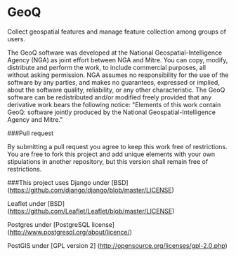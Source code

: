 GeoQ
====

Collect geospatial features and manage feature collection among groups of users.

The GeoQ software was developed at the National Geospatial-Intelligence Agency (NGA) as joint effort between NGA and Mitre.  You can copy, modify, distribute and perform the work, to include commercial purposes, all without asking permission.  NGA assumes no responsibility for the use of the software by any parties, and makes no guarantees, expressed or implied, about the software quality, reliability, or any other characteristic.  The GeoQ software can be redistributed and/or modified freely provided that any derivative work bears the following notice: "Elements of this work contain GeoQ: software jointly produced by the National Geospatial-Intelligence Agency and Mitre." 

###Pull request 

By submitting a pull request you agree to keep this work free of restrictions.  You are free to fork this project and add unique elements with your own stipulations in another repository, but this version shall remain free of restrictions.  

###This project uses
Django under [BSD] (https://github.com/django/django/blob/master/LICENSE)

Leaflet under [BSD] (https://github.com/Leaflet/Leaflet/blob/master/LICENSE)

Postgres under [PostgreSQL license] (http://www.postgresql.org/about/licence/)

PostGIS under [GPL version 2] (http://opensource.org/licenses/gpl-2.0.php)


